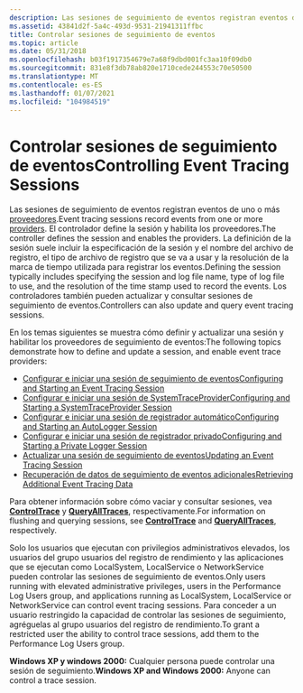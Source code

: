 ```yaml
---
description: Las sesiones de seguimiento de eventos registran eventos de uno o más proveedores.
ms.assetid: 43841d2f-5a4c-493d-9531-21941311ffbc
title: Controlar sesiones de seguimiento de eventos
ms.topic: article
ms.date: 05/31/2018
ms.openlocfilehash: b03f1917354679e7a68f9dbd001fc3aa10f09db0
ms.sourcegitcommit: 831e8f3db78ab820e1710cede244553c70e50500
ms.translationtype: MT
ms.contentlocale: es-ES
ms.lasthandoff: 01/07/2021
ms.locfileid: "104984519"
---
```

# <a name="controlling-event-tracing-sessions"></a><span data-ttu-id="b02d9-103">Controlar sesiones de seguimiento de eventos</span><span class="sxs-lookup"><span data-stu-id="b02d9-103">Controlling Event Tracing Sessions</span></span>

<span data-ttu-id="b02d9-104">Las sesiones de seguimiento de eventos registran eventos de uno o más [proveedores](providing-events.md).</span><span class="sxs-lookup"><span data-stu-id="b02d9-104">Event tracing sessions record events from one or more [providers](providing-events.md).</span></span> <span data-ttu-id="b02d9-105">El controlador define la sesión y habilita los proveedores.</span><span class="sxs-lookup"><span data-stu-id="b02d9-105">The controller defines the session and enables the providers.</span></span> <span data-ttu-id="b02d9-106">La definición de la sesión suele incluir la especificación de la sesión y el nombre del archivo de registro, el tipo de archivo de registro que se va a usar y la resolución de la marca de tiempo utilizada para registrar los eventos.</span><span class="sxs-lookup"><span data-stu-id="b02d9-106">Defining the session typically includes specifying the session and log file name, type of log file to use, and the resolution of the time stamp used to record the events.</span></span> <span data-ttu-id="b02d9-107">Los controladores también pueden actualizar y consultar sesiones de seguimiento de eventos.</span><span class="sxs-lookup"><span data-stu-id="b02d9-107">Controllers can also update and query event tracing sessions.</span></span>

<span data-ttu-id="b02d9-108">En los temas siguientes se muestra cómo definir y actualizar una sesión y habilitar los proveedores de seguimiento de eventos:</span><span class="sxs-lookup"><span data-stu-id="b02d9-108">The following topics demonstrate how to define and update a session, and enable event trace providers:</span></span>

-   [<span data-ttu-id="b02d9-109">Configurar e iniciar una sesión de seguimiento de eventos</span><span class="sxs-lookup"><span data-stu-id="b02d9-109">Configuring and Starting an Event Tracing Session</span></span>](configuring-and-starting-an-event-tracing-session.md)
-   [<span data-ttu-id="b02d9-110">Configurar e iniciar una sesión de SystemTraceProvider</span><span class="sxs-lookup"><span data-stu-id="b02d9-110">Configuring and Starting a SystemTraceProvider Session</span></span>](configuring-and-starting-a-systemtraceprovider-session.md)
-   [<span data-ttu-id="b02d9-111">Configurar e iniciar una sesión de registrador automático</span><span class="sxs-lookup"><span data-stu-id="b02d9-111">Configuring and Starting an AutoLogger Session</span></span>](configuring-and-starting-an-autologger-session.md)
-   [<span data-ttu-id="b02d9-112">Configurar e iniciar una sesión de registrador privado</span><span class="sxs-lookup"><span data-stu-id="b02d9-112">Configuring and Starting a Private Logger Session</span></span>](configuring-and-starting-a-private-logger-session.md)
-   [<span data-ttu-id="b02d9-113">Actualizar una sesión de seguimiento de eventos</span><span class="sxs-lookup"><span data-stu-id="b02d9-113">Updating an Event Tracing Session</span></span>](updating-an-event-tracing-session.md)
-   [<span data-ttu-id="b02d9-114">Recuperación de datos de seguimiento de eventos adicionales</span><span class="sxs-lookup"><span data-stu-id="b02d9-114">Retrieving Additional Event Tracing Data</span></span>](retrieving-additional-event-tracing-data.md)

<span data-ttu-id="b02d9-115">Para obtener información sobre cómo vaciar y consultar sesiones, vea [**ControlTrace**](/windows/win32/api/evntrace/nf-evntrace-controltracea) y [**QueryAllTraces**](/windows/win32/api/evntrace/nf-evntrace-queryalltracesa), respectivamente.</span><span class="sxs-lookup"><span data-stu-id="b02d9-115">For information on flushing and querying sessions, see [**ControlTrace**](/windows/win32/api/evntrace/nf-evntrace-controltracea) and [**QueryAllTraces**](/windows/win32/api/evntrace/nf-evntrace-queryalltracesa), respectively.</span></span>

<span data-ttu-id="b02d9-116">Solo los usuarios que ejecutan con privilegios administrativos elevados, los usuarios del grupo usuarios del registro de rendimiento y las aplicaciones que se ejecutan como LocalSystem, LocalService o NetworkService pueden controlar las sesiones de seguimiento de eventos.</span><span class="sxs-lookup"><span data-stu-id="b02d9-116">Only users running with elevated administrative privileges, users in the Performance Log Users group, and applications running as LocalSystem, LocalService or NetworkService can control event tracing sessions.</span></span> <span data-ttu-id="b02d9-117">Para conceder a un usuario restringido la capacidad de controlar las sesiones de seguimiento, agréguelas al grupo usuarios del registro de rendimiento.</span><span class="sxs-lookup"><span data-stu-id="b02d9-117">To grant a restricted user the ability to control trace sessions, add them to the Performance Log Users group.</span></span>

<span data-ttu-id="b02d9-118">**Windows XP y windows 2000:** Cualquier persona puede controlar una sesión de seguimiento.</span><span class="sxs-lookup"><span data-stu-id="b02d9-118">**Windows XP and Windows 2000:** Anyone can control a trace session.</span></span>

 

 
